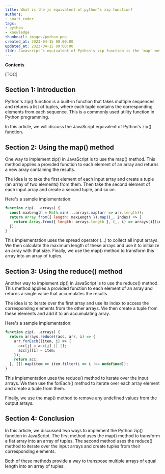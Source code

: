 ```yaml
---
title: What is the js equivalent of python's zip function?
authors:
- smart_coder
tags:
- python
- knowledge
thumbnail: images/python.png
created_at: 2023-04-15 00:00:00
updated_at: 2023-04-15 00:00:00
tldr: Javascript`s equivalent of Python`s zip function is the `map` method with the `spread operator.`
---
```


**Contents**

[TOC]

## Section 1: Introduction

Python's zip() function is a built-in function that takes multiple sequences and returns a list of tuples, where each tuple contains the corresponding elements from each sequence. This is a commonly used utility function in Python programming.

In this article, we will discuss the JavaScript equivalent of Python's zip() function.


## Section 2: Using the map() method

One way to implement zip() in JavaScript is to use the map() method. This method applies a provided function to each element of an array and returns a new array containing the results.

The idea is to take the first element of each input array and create a tuple (an array of two elements) from them. Then take the second element of each input array and create a second tuple, and so on.

Here's a sample implementation:

```javascript
function zip(...arrays) {
  const maxLength = Math.min(...arrays.map(arr => arr.length));
  return Array.from({ length: maxLength }).map((_, index) => {
    return Array.from({ length: arrays.length }, (_, i) => arrays[i][index]);
  });
}
```

This implementation uses the spread operator (...) to collect all input arrays. We then calculate the maximum length of these arrays and use it to initialize an array with that size. Finally, we use the map() method to transform this array into an array of tuples.


## Section 3: Using the reduce() method

Another way to implement zip() in JavaScript is to use the reduce() method. This method applies a provided function to each element of an array and returns a single value that accumulates the results.

The idea is to iterate over the first array and use its index to access the corresponding elements from the other arrays. We then create a tuple from these elements and add it to an accumulating array.

Here's a sample implementation:

```javascript
function zip(...arrays) {
  return arrays.reduce((acc, arr, i) => {
    arr.forEach((item, j) => {
      acc[j] = acc[j] || [];
      acc[j][i] = item;
    });
    return acc;
  }, []).map(item => item.filter(i => i !== undefined));
}
```

This implementation uses the reduce() method to iterate over the input arrays. We then use the forEach() method to iterate over each array element and create a tuple from them.

Finally, we use the map() method to remove any undefined values from the output arrays.


## Section 4: Conclusion

In this article, we discussed two ways to implement the Python zip() function in JavaScript. The first method uses the map() method to transform a flat array into an array of tuples. The second method uses the reduce() method to iterate over the input arrays and create tuples from their corresponding elements.

Both of these methods provide a way to transpose multiple arrays of equal length into an array of tuples.
